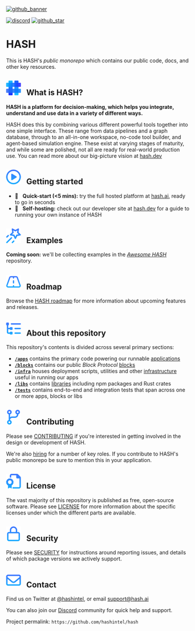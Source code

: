 [discord]: https://hash.ai/discord?utm_medium=organic&utm_source=github_readme_hash-repo_root
[hash.ai]: https://hash.ai?utm_medium=organic&utm_source=github_readme_hash-repo_root
[hash.dev]: https://hash.dev?utm_medium=organic&utm_source=github_readme_hash-repo_root
[hash roadmap]: https://hash.ai/roadmap?utm_medium=organic&utm_source=github_readme_hash-repo_root
[hiring]: https://hash.ai/careers?utm_medium=organic&utm_source=github_readme_hash-repo_root

<!-- markdownlint-disable link-fragments -->

[awesome hash]: https://github.com/hashintel/awesome-hash
[github_banner]: #hash
[github_star]: https://github.com/hashintel/hash#
[gh-what-is-hash]: #--what-is-hash
[gh-getting-started]: #--getting-started
[gh-examples]: #--examples
[gh-roadmap]: #--roadmap
[gh-repo-structure]: #--about-this-repository
[gh-contributing]: #--contributing
[gh-license]: #--license
[gh-security]: #--security
[gh-contact]: #--contact

[![github_banner](https://hash.ai/cdn-cgi/imagedelivery/EipKtqu98OotgfhvKf6Eew/ec83e48d-5a46-4c3f-a603-5d9fc43ff400/github)][github_banner]

[![discord](https://img.shields.io/discord/840573247803097118)][discord] [![github_star](https://img.shields.io/github/stars/hashintel/hash?label=Star%20on%20GitHub&style=social)][github_star]

# HASH

This is HASH's _public monorepo_ which contains our public code, docs, and other key resources.

## [![a](/.github/assets/gh_icon_what-is-hash_20px-base.svg)][gh-what-is-hash] &nbsp; What is HASH?

**HASH is a platform for decision-making, which helps you integrate, understand and use data in a variety of different ways.**

HASH does this by combining various different powerful tools together into one simple interface. These range from data pipelines and a graph database, through to an all-in-one workspace, no-code tool builder, and agent-based simulation engine. These exist at varying stages of maturity, and while some are polished, not all are ready for real-world production use. You can read more about our big-picture vision at [hash.dev]

## [![a](/.github/assets/gh_icon_getting-started_20px-base.svg)][gh-getting-started] &nbsp; Getting started

- 🚀 &nbsp; **Quick-start (<5 mins):** try the full hosted platform at [hash.ai], ready to go in seconds
- 🤖 &nbsp; **Self-hosting:** check out our developer site at [hash.dev] for a guide to running your own instance of HASH

## [![a](/.github/assets/gh_icon_examples_20px-base.svg)][gh-examples] &nbsp; Examples

**Coming soon:** we'll be collecting examples in the _[Awesome HASH]_ repository.

## [![a](/.github/assets/gh_icon_roadmap_20px-base.svg)][gh-roadmap] &nbsp; Roadmap

Browse the [HASH roadmap] for more information about upcoming features and releases.

## [![a](/.github/assets/gh_icon_repo-structure_20px-base.svg)][gh-repo-structure] &nbsp; About this repository

This repository's contents is divided across several primary sections:

- [**`/apps`**](/apps) contains the primary code powering our runnable [applications](https://github.com/hashintel/hash/tree/main/apps#applications)
- [**`/blocks`**](/blocks) contains our public _Block Protocol_ [blocks](https://github.com/hashintel/hash/tree/main/blocks#blocks)
- [**`/infra`**](/infra) houses deployment scripts, utilities and other [infrastructure](https://github.com/hashintel/hash/tree/main/infra#infrastructure) useful in running our apps
- [**`/libs`**](/libs) contains [libraries](https://github.com/hashintel/hash/tree/main/libs#libraries) including npm packages and Rust crates
- [**`/tests`**](/tests) contains end-to-end and integration tests that span across one or more apps, blocks or libs

## [![a](/.github/assets/gh_icon_contributing_20px-base.svg)][gh-contributing] &nbsp; Contributing

Please see [CONTRIBUTING](.github/CONTRIBUTING.md) if you're interested in getting involved in the design or development of HASH.

We're also [hiring] for a number of key roles. If you contribute to HASH's public monorepo be sure to mention this in your application.

## [![a](/.github/assets/gh_icon_license_20px-base.svg)][gh-license] &nbsp; License

The vast majority of this repository is published as free, open-source software. Please see [LICENSE](LICENSE.md) for more information about the specific licenses under which the different parts are available.

## [![a](/.github/assets/gh_icon_security_20px-base.svg)][gh-security] &nbsp; Security

Please see [SECURITY](.github/SECURITY.md) for instructions around reporting issues, and details of which package versions we actively support.

## [![a](/.github/assets/gh_icon_contact_20px-base.svg)][gh-contact] &nbsp; Contact

Find us on Twitter at [@hashintel](https://twitter.com/hashintel), or email [support@hash.ai](mailto:support@hash.ai)

You can also join our [Discord] community for quick help and support.

Project permalink: `https://github.com/hashintel/hash`
